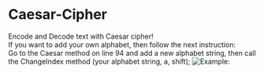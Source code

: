 # Caesar-Cipher
Encode and Decode text with Caesar cipher! <br/>
If you want to add your own alphabet, then follow the next instruction: <br/>
Go to the Caesar method on line 94 and add a new alphabet string, then call the ChangeIndex method (your alphabet string, a, shift);
![Example:](https://i.ibb.co/Xzp0CTG/example.jpg)
